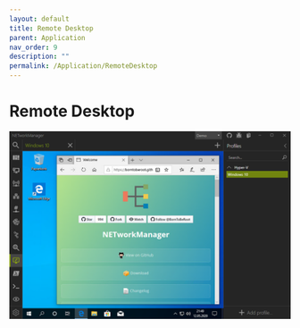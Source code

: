 ```yaml
---
layout: default
title: Remote Desktop
parent: Application
nav_order: 9
description: ""
permalink: /Application/RemoteDesktop
---
```



# Remote Desktop

![RemoteDesktop](09_RemoteDesktop.png)